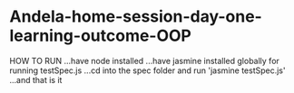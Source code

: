 # Andela-home-session-day-one-learning-outcome-OOP


HOW TO RUN
...have node installed
...have jasmine installed globally for running testSpec.js
...cd into the spec folder and run 'jasmine testSpec.js'
...and that is it
